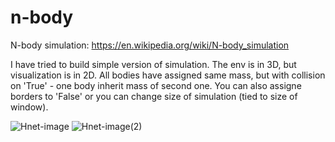 # n-body
N-body simulation:
https://en.wikipedia.org/wiki/N-body_simulation

I have tried to build simple version of simulation. The env is in 3D, but visualization is in 2D.
All bodies have assigned same mass, but with collision on 'True' - one body inherit mass of second one.
You can also assigne borders to 'False' or you can change size of simulation (tied to size of window).


![Hnet-image](https://user-images.githubusercontent.com/57571014/120119918-8ecf3280-c19a-11eb-98cf-075e6d6a5b20.gif)
![Hnet-image(2)](https://user-images.githubusercontent.com/57571014/120119922-968ed700-c19a-11eb-8418-166368acf3c8.gif)
